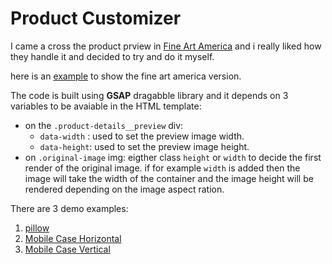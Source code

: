 # Product Customizer


I came a cross the product prview in [Fine Art America](https://fineartamerica.com/) and i really liked how they handle it and decided to try and do it myself.

here is an  [example](https://fineartamerica.com/products/the-hiding-place-joshua-smith-iphone-case-cover.html?phoneCaseType=iphone8)  to show the fine art america version.

The code is built using **GSAP** dragabble library and it depends on 3 variables to be avaiable in the HTML template:

 - on the `.product-details__preview` div:
	 - `data-width` : used to set the preview image width.
	 - `data-height`: used to set the preview image height.
 - on `.original-image` img:  eigther class `height` or `width` to decide the first render of the original image. if for example `width` is added then the image will take the width of the container and the image height will be rendered depending on the image aspect ration. 


There are 3 demo examples:
 1. [pillow](https://moamenezzat.github.io/product-preview/)  
 2. [Mobile Case Horizontal](https://moamenezzat.github.io/product-preview/mobile-hor.html)
 3. [Mobile Case Vertical](https://moamenezzat.github.io/product-preview/mobile-vert.html)
